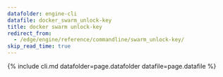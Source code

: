 ```yaml
---
datafolder: engine-cli
datafile: docker_swarm_unlock-key
title: docker swarm unlock-key
redirect_from:
  - /edge/engine/reference/commandline/swarm_unlock-key/
skip_read_time: true
---
```

<!--
Sorry, but the contents of this page are automatically generated from
Docker's source code. If you want to suggest a change to the text that appears
here, you'll need to find the string by searching this repo:

https://github.com/docker/cli
-->

{% include cli.md datafolder=page.datafolder datafile=page.datafile %}
